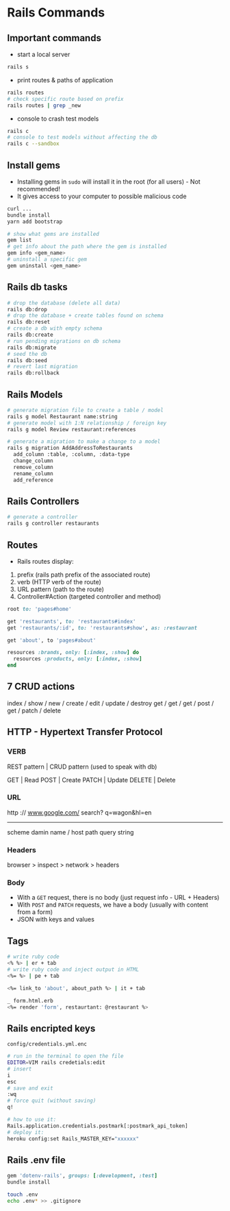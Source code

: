 # Rails Commands

## Important commands

- start a local server
```bash
rails s
```

- print routes & paths of application
```bash
rails routes
# check specific route based on prefix
rails routes | grep _new
```

- console to crash test models
```bash
rails c
# console to test models without affecting the db
rails c --sandbox
```


## Install gems

- Installing gems in `sudo` will install it in the root (for all users) - Not recommended!
- It gives access to your computer to possible malicious code

```bash
curl ...
bundle install
yarn add bootstrap

# show what gems are installed
gem list  
# get info about the path where the gem is installed                  
gem info <gem_name> 
# uninstall a specific gem     
gem uninstall <gem_name>
```

## Rails db tasks

```bash
# drop the database (delete all data)
rails db:drop
# drop the database + create tables found on schema              
rails db:reset             
# create a db with empty schema
rails db:create            
# run pending migrations on db schema
rails db:migrate           
# seed the db
rails db:seed              
# revert last migration
rails db:rollback          
```

## Rails Models

```bash
# generate migration file to create a table / model
rails g model Restaurant name:string           
# generate model with 1:N relationship / foreign key
rails g model Review restaurant:references     

# generate a migration to make a change to a model
rails g migration AddAddressToRestaurants
  add_column :table, :column, :data-type
  change_column
  remove_column
  rename_column
  add_reference
```

## Rails Controllers

```bash
# generate a controller
rails g controller restaurants
```

## Routes

- Rails routes display:
1. prefix (rails path prefix of the associated route)
2. verb (HTTP verb of the route)
3. URL pattern (path to the route)
4. Controller#Action (targeted controller and method)

```ruby
root to: 'pages#home'

get 'restaurants', to: 'restaurants#index'
get 'restaurants/:id', to: 'restaurants#show', as: :restaurant

get 'about', to 'pages#about'

resources :brands, only: [:index, :show] do
  resources :products, only: [:index, :show]
end
```

## 7 CRUD actions

index / show / new / create / edit / update / destroy
get   / get  / get / post   / get  / patch  / delete


## HTTP - Hypertext Transfer Protocol

### VERB

REST pattern |   CRUD pattern (used to speak with db)

GET          |   Read
POST         |   Create
PATCH        |   Update
DELETE       |   Delete

### URL

http    ://   www.google.com/       search?    q=wagon&hl=en
----          -----------------     -------    -------------
scheme        damin name / host     path       query string

### Headers

browser > inspect > network > headers

### Body

- With a `GET` request, there is no body (just request info - URL + Headers)
- With `POST` and `PATCH` requests, we have a body (usually with content from a form)
- JSON with keys and values

## Tags

```bash
# write ruby code
<% %> | er + tab         
# write ruby code and inject output in HTML
<%= %> | pe + tab         

<%= link_to 'about', about_path %> | it + tab

_ form.html.erb
<%= render 'form', restaurtant: @restaurant %>
```

## Rails encripted keys
`config/credentials.yml.enc`

```bash
# run in the terminal to open the file
EDITOR=VIM rails credetials:edit    
# insert
i                     
esc
# save and exit
:wq                   
# force quit (without saving)
q!                                  

# how to use it:
Rails.application.credentials.postmark[:postmark_api_token]
# deploy it:
heroku config:set Rails_MASTER_KEY="xxxxxx"
```

## Rails .env file

```ruby
gem 'dotenv-rails', groups: [:development, :test]
bundle install
```

```bash
touch .env
echo .env* >> .gitignore
```